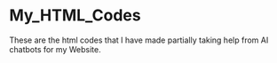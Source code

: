 # My_HTML_Codes
These are the html codes that I have made partially taking help from AI chatbots for my Website.
